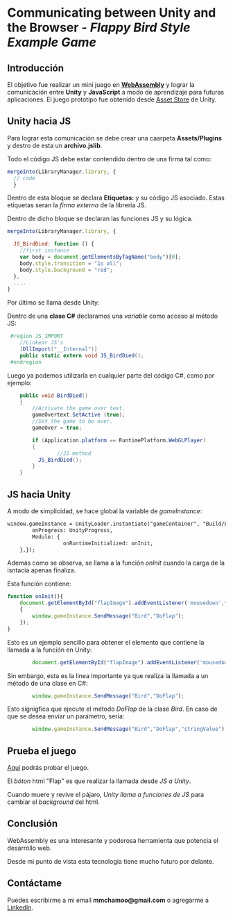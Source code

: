 # Communicating between Unity and the Browser - *Flappy Bird Style Example Game*

## Introducción
El objetivo fue realizar un mini juego en [**WebAssembly**](https://blogs.unity3d.com/2018/08/15/webassembly-is-here/) y lograr la comunicación entre **Unity** y **JavaScript** a modo de aprendizaje para futuras aplicaciones. El juego prototipo fue obtenido desde [Asset Store](https://assetstore.unity.com/packages/templates/flappy-bird-style-example-game-80330) de Unity.

## Unity hacia JS
Para lograr esta comunicación se debe crear una caarpeta **Assets/Plugins** y destro de esta un **archivo.jslib**. 

Todo el código JS debe estar contendido dentro de una firma tal como:
```javascript
mergeInto(LibraryManager.library, {
  // code
  }
```

Dentro de esta bloque se declara **Etiquetas:**  y su código JS asociado. Estas etiquetas seran la *firma externa* de la libreria JS.

Dentro de dicho bloque se declaran las funciones JS y su lógica.
```javascript 
mergeInto(LibraryManager.library, {

  JS_BirdDied: function () {
    //first instance
    var body = document.getElementsByTagName("body")[0];
    body.style.transition = "1s all";
    body.style.background = "red";
  }, 
  ....
}
```

Por último se llama desde Unity:

Dentro de una **clase C#** declaramos una *variable* como acceso al método JS: 

```c#
 #region JS_IMPORT
    //Linkear JS's
    [DllImport("__Internal")]
    public static extern void JS_BirdDied();
 #endregion
```
Luego ya podemos utilizarla en cualquier parte del código C#, como por ejemplo:
```c#
    public void BirdDied()
	{
		//Activate the game over text.
		gameOvertext.SetActive (true);
		//Set the game to be over.
		gameOver = true;

		if (Application.platform == RuntimePlatform.WebGLPlayer)
		{
                //JS method
		  JS_BirdDied();
		}	
	}
```
## JS hacia Unity
A modo de simplicidad, se hace global la variable de *gameInstance*:

```html
window.gameInstance = UnityLoader.instantiate("gameContainer", "Build/Build.json", {
        onProgress: UnityProgress,
        Module: {
                  onRuntimeInitialized: onInit,
    },});
```

Además como se observa, se llama a la función *onInit* cuando la carga de la isntacia apenas finaliza.

Esta función contiene:
```javascript
function onInit(){
    document.getElementById("flapImage").addEventListener('mousedown',function()
    {
        window.gameInstance.SendMessage("Bird","DoFlap");
    });
}
```

Esto es un ejemplo sencillo para obtener el elemento que contiene la llamada a la función en Unity:
```javascript
        document.getElementById("flapImage").addEventListener('mousedown',function()
```

Sin embargo, esta es la linea importante ya que realiza la llamada a un método de una clase en C#:
```javascript
        window.gameInstance.SendMessage("Bird","DoFlap");
```
Esto signigfica que ejecute el método *DoFlap* de la clase *Bird*. En caso de que se desea enviar un parámetro, sería:

```javascript
        window.gameInstance.SendMessage("Bird","DoFlap","stringValue");
```

## Prueba el juego
[Aquí](https://maurichamorro.github.io/UnityWebGLInteractBrowserTest/) podrás probar el juego.

El *bóton* html "Flap" es que realizar la llamada desde *JS a Unity*.

Cuando muere y revive el pájaro, *Unity llama a funciones de JS* para cambiar el *background* del html.
## Conclusión
WebAssembly es una interesante y poderosa herramienta que potencia el desarrollo web. 

Desde mi punto de vista esta tecnología tiene mucho futuro por delante.

## Contáctame
Puedes escribirme a mi email __mmchamoo@gmail.com__ o agregarme a [LinkedIn](https://www.linkedin.com/in/mauricio-manuel-chamorro).
